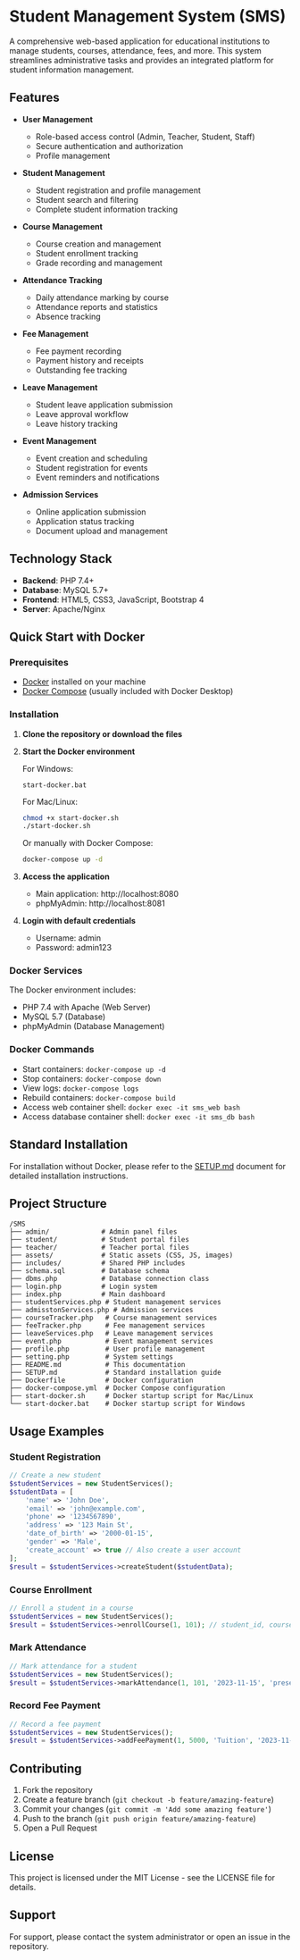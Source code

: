 # Student Management System (SMS)

A comprehensive web-based application for educational institutions to manage students, courses, attendance, fees, and more. This system streamlines administrative tasks and provides an integrated platform for student information management.

## Features

- **User Management**
  - Role-based access control (Admin, Teacher, Student, Staff)
  - Secure authentication and authorization
  - Profile management

- **Student Management**
  - Student registration and profile management
  - Student search and filtering
  - Complete student information tracking

- **Course Management**
  - Course creation and management
  - Student enrollment tracking
  - Grade recording and management

- **Attendance Tracking**
  - Daily attendance marking by course
  - Attendance reports and statistics
  - Absence tracking

- **Fee Management**
  - Fee payment recording
  - Payment history and receipts
  - Outstanding fee tracking

- **Leave Management**
  - Student leave application submission
  - Leave approval workflow
  - Leave history tracking

- **Event Management**
  - Event creation and scheduling
  - Student registration for events
  - Event reminders and notifications

- **Admission Services**
  - Online application submission
  - Application status tracking
  - Document upload and management

## Technology Stack

- **Backend**: PHP 7.4+
- **Database**: MySQL 5.7+
- **Frontend**: HTML5, CSS3, JavaScript, Bootstrap 4
- **Server**: Apache/Nginx

## Quick Start with Docker

### Prerequisites
- [Docker](https://www.docker.com/products/docker-desktop) installed on your machine
- [Docker Compose](https://docs.docker.com/compose/install/) (usually included with Docker Desktop)

### Installation

1. **Clone the repository or download the files**

2. **Start the Docker environment**

   For Windows:
   ```
   start-docker.bat
   ```

   For Mac/Linux:
   ```bash
   chmod +x start-docker.sh
   ./start-docker.sh
   ```

   Or manually with Docker Compose:
   ```bash
   docker-compose up -d
   ```

3. **Access the application**
   - Main application: http://localhost:8080
   - phpMyAdmin: http://localhost:8081

4. **Login with default credentials**
   - Username: admin
   - Password: admin123

### Docker Services

The Docker environment includes:
- PHP 7.4 with Apache (Web Server)
- MySQL 5.7 (Database)
- phpMyAdmin (Database Management)

### Docker Commands

- Start containers: `docker-compose up -d`
- Stop containers: `docker-compose down`
- View logs: `docker-compose logs`
- Rebuild containers: `docker-compose build`
- Access web container shell: `docker exec -it sms_web bash`
- Access database container shell: `docker exec -it sms_db bash`

## Standard Installation

For installation without Docker, please refer to the [SETUP.md](SETUP.md) document for detailed installation instructions.

## Project Structure

```
/SMS
├── admin/             # Admin panel files
├── student/           # Student portal files
├── teacher/           # Teacher portal files
├── assets/            # Static assets (CSS, JS, images)
├── includes/          # Shared PHP includes
├── schema.sql         # Database schema
├── dbms.php           # Database connection class
├── login.php          # Login system
├── index.php          # Main dashboard
├── studentServices.php # Student management services
├── admisstonServices.php # Admission services
├── courseTracker.php   # Course management services
├── feeTracker.php      # Fee management services
├── leaveServices.php   # Leave management services
├── event.php           # Event management services
├── profile.php         # User profile management
├── setting.php         # System settings
├── README.md           # This documentation
├── SETUP.md            # Standard installation guide
├── Dockerfile          # Docker configuration
├── docker-compose.yml  # Docker Compose configuration
├── start-docker.sh     # Docker startup script for Mac/Linux
└── start-docker.bat    # Docker startup script for Windows
```

## Usage Examples

### Student Registration

```php
// Create a new student
$studentServices = new StudentServices();
$studentData = [
    'name' => 'John Doe',
    'email' => 'john@example.com',
    'phone' => '1234567890',
    'address' => '123 Main St',
    'date_of_birth' => '2000-01-15',
    'gender' => 'Male',
    'create_account' => true // Also create a user account
];
$result = $studentServices->createStudent($studentData);
```

### Course Enrollment

```php
// Enroll a student in a course
$studentServices = new StudentServices();
$result = $studentServices->enrollCourse(1, 101); // student_id, course_id
```

### Mark Attendance

```php
// Mark attendance for a student
$studentServices = new StudentServices();
$result = $studentServices->markAttendance(1, 101, '2023-11-15', 'present', 'On time');
```

### Record Fee Payment

```php
// Record a fee payment
$studentServices = new StudentServices();
$result = $studentServices->addFeePayment(1, 5000, 'Tuition', '2023-11-01', 'paid', 'Cash', 'Term 1 payment');
```

## Contributing

1. Fork the repository
2. Create a feature branch (`git checkout -b feature/amazing-feature`)
3. Commit your changes (`git commit -m 'Add some amazing feature'`)
4. Push to the branch (`git push origin feature/amazing-feature`)
5. Open a Pull Request

## License

This project is licensed under the MIT License - see the LICENSE file for details.

## Support

For support, please contact the system administrator or open an issue in the repository. 